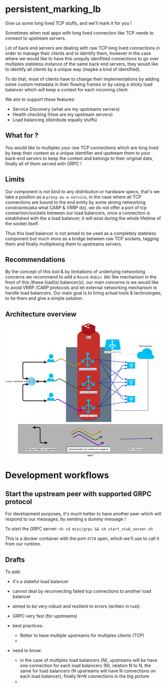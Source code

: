 # persistent_marking_lb
Give us some long lived TCP stuffs, and we'll mark it for you !

Sometimes when real apps with long lived connection like TCP needs to connect
 to upstream servers.
 
Lot of back end servers are dealing with raw TCP long lived connections in
order to manage their clients and to identify them, however in the case
where we would like to have this uniquily idenfitied connections to go over
multiples stateless instance of the same back end servers, they would like
to identify all clients by a unique way (maybe a kind of identified).
    
To do that, most of clients have to change their implementations by adding
some custom metadata in their flowing frames or by using a sticky load
balancer which will keep a context for each incoming client.

We aim to support these features:

- Service Discovery (what are my upstreams servers)
- Health checking (How are my upstream servers)
- Load balancing (distribute equally stuffs)


## What for ?

You would like to multiplex your raw TCP connections which are long lived by
keep their context as a unique identifier and upstream them to your back-end
servers to keep the context and belongs to their original data, finally
all of them served with GRPC ! 


## Limits

Our component is not bind to any distribution or hardware specs, that's we take a
position as a `proxy-as-a-service`, in the case where all TCP connections are bound
to the end entity by some strong networking constraints(aka what CARP
& VRRP do), we do not offer a port of tcp connection/sockets between our load
balancers, once a connection is established with the a load balancer, it
will exist during the whole lifetime of the socket itself. 

Thus this load balancer is not aimed to be used as a completely stateless
component but much more as a bridge between raw TCP sockets,
tagging them and finally multiplexing them to upstreams servers.  

## Recommendations

By the concept of this tool & by limitations of underlying networking concerns
we recommend to add a `Round-Robin DNS` like mechanism in the front of this
/these load(s) balancer(s), our main concerns is we would like to avoid VRRP
/CARP protocols and let external networking mechanism to handle load balancers.
Our main goal is to bring actual tools & technologies, to tie them and give a
simple solution.
 
 ## Architecture overview
 
 ![Architecture overview](./PersistentMarkingLB_architecture_overview.png)
 

# **Development workflows**

## Start the upstream peer with supported GRPC protocol

For development purposes, it's much better to have another peer which will respond
to our messages, by sending a dummy message !

To start the GRPC server:
``sh
cd misc/grpc && sh start_stub_server.sh
``

This is a docker container with the port `4770` open, which we'll use to call it from our runtime.



## Drafts

To add:

- it's a stateful load balancer
- cannot deal by reconnecting failed tcp connections to another load balancer
- aimed to be very robust and resilient to errors (written in rust)
- GRPC very fast (for upstreams)
- best practices:
  - Better to have multiple upstreams for multiples clients (TCP)
  - 

- need to know:
  - in the case of multiples load balancers (N), upstreams will be have one connection for each load balancers (N), relation N to N, the same for load balancers (N upstreams will have N connections on each load balancer), finally N*N connections in the big picture
  -  